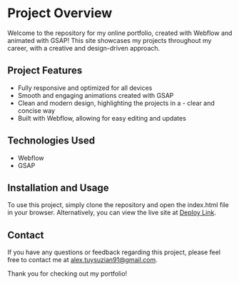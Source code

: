 # Project Overview

Welcome to the repository for my online portfolio, created with Webflow and animated with GSAP! This site showcases my projects throughout my career, with a creative and design-driven approach.

## Project Features

- Fully responsive and optimized for all devices
- Smooth and engaging animations created with GSAP
- Clean and modern design, highlighting the projects in a - clear and concise way
- Built with Webflow, allowing for easy editing and updates

## Technologies Used
- Webflow
- GSAP


## Installation and Usage
To use this project, simply clone the repository and open the index.html file in your browser. Alternatively, you can view the live site at [Deploy Link](https://alexandre-tzn.webflow.io/).

## Contact

If you have any questions or feedback regarding this project, please feel free to contact me at <a href="mailto:alex.tuysuzian91@gmail.com">alex.tuysuzian91@gmail.com</a>.



Thank you for checking out my portfolio!